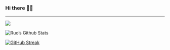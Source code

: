 ### Hi there 👋🏻
---------------------------
![](https://komarev.com/ghpvc/?username=ruo2019&color=9d33e8)

![Ruo’s Github Stats](https://github-readme-stats.vercel.app/api?username=ruo2019&show_icons=true&count_private=true&border_radius=50&bg_color=45,34b1eb,34b1eb,fc8c03,9d00ff,9d00ff&text_color=fff&title_color=fff) 


[![GitHub Streak](https://github-readme-streak-stats.herokuapp.com/?user=ruo2019&theme=vue&border_radius=50)](https://git.io/streak-stats)

